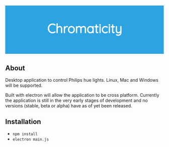 <p align="center"> 
<img src="img/screenshots/product_screenshot.png">
</p>

## About 
Desktop application to control Philips hue lights.
Linux, Mac and Windows will be supported.

Built with electron will allow the application to be cross platform.
Currently the application is still in the very early stages of development and no versions (stable, beta or alpha) have as of yet been released.

## Installation
* `npm install`
* `electron main.js`
